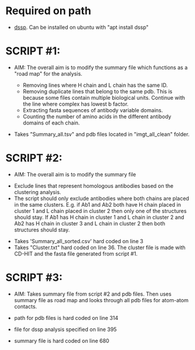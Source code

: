 # Required on path
- [dssp](https://github.com/PDB-REDO/dssp). Can be installed on ubuntu with "apt install dssp"

# SCRIPT #1:

- AIM: The overall aim is to modify the summary file which functions as a "road map" for the analysis. 
  * Removing lines where H chain and L chain has the same ID. 
  * Removing duplicate lines that belong to the same pdb. This is because some files contain multiple biological units. Continue with the line where complex has lowest b factor. 
  * Extracting fasta sequences of antibody variable domains.
  * Counting the number of amino acids in the different antibody domains of each chain. 

- Takes "Summary_all.tsv" and pdb files located in "imgt_all_clean" folder.  

# SCRIPT #2:

- AIM: The overall aim is to modify the summary file
 * Exclude lines that represent homologous antibodies based on the clustering analysis. 
 * The script should only exclude antibodies where both chains are placed in the same clusters. E.g. if Ab1 and Ab2 both have H chain placed in cluster 1 and L chain placed in cluster 2 then only one of the structures should stay. If Ab1 has H chain in cluster 1 and L chain in cluster 2 and Ab2 has H chain in cluster 3 and L chain in cluster 2 then both structures should stay. 
 
- Takes 'Summary_all_sorted.csv' hard coded on line 3
- Takes "Cluster.txt" hard coded on line 36. The cluster file is made with CD-HIT and the fasta file generated from script #1. 

# SCRIPT #3:

- AIM: Takes summary file from script #2 and pdb files. Then uses summary file as road map and looks through all pdb files for atom-atom contacts. 

- path for pdb files is hard coded on line 314
- file for dssp analysis specified on line 395
- summary file is hard coded on line 680
